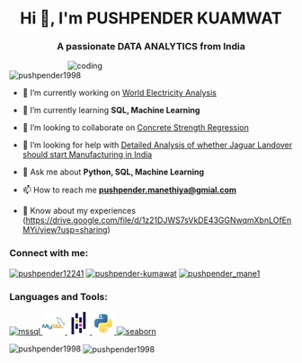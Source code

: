 <h1 align="center">Hi 👋, I'm PUSHPENDER KUAMWAT</h1>
<h3 align="center">A passionate DATA ANALYTICS from India</h3>
<img align="right" alt="coding" width="400" src="https://camo.githubusercontent.com/c1dcb74cc1c1835b1d716f5051499a2814c683c806b15f04b0eba492863703e9/68747470733a2f2f63646e2e6472696262626c652e636f6d2f75736572732f3733303730332f73637265656e73686f74732f363538313234332f6176656e746f2e676966">


<p align="left"> <img src="https://komarev.com/ghpvc/?username=pushpender1998&label=Profile%20views&color=0e75b6&style=flat" alt="pushpender1998" /> </p>

- 🔭 I’m currently working on [World Electricity Analysis](https://github.com/Pushpender1998/World-Electricity-Analysis)

- 🌱 I’m currently learning **SQL, Machine Learning**

- 👯 I’m looking to collaborate on [Concrete Strength Regression](https://github.com/Pushpender1998/Machine-Learning---Concrete-Strength-Regression-)

- 🤝 I’m looking for help with [Detailed Analysis of whether Jaguar Landover should start Manufacturing in India](https://github.com/Pushpender1998/CASE-STUDY---Detailed-Analysis-of-whether-Jaguar-Landover-should-start-Manufacturing-in-India-)

- 💬 Ask me about **Python, SQL, Machine Learning**

- 📫 How to reach me **pushpender.manethiya@gmial.com**

- 📄 Know about my experiences (https://drive.google.com/file/d/1z21DJWS7sVkDE43GGNwqmXbnLOfEnMYi/view?usp=sharing)

<h3 align="left">Connect with me:</h3>
<p align="left">
<a href="https://twitter.com/pushpender12241" target="blank"><img align="center" src="https://raw.githubusercontent.com/rahuldkjain/github-profile-readme-generator/master/src/images/icons/Social/twitter.svg" alt="pushpender12241" height="30" width="40" /></a>
<a href="https://linkedin.com/in/pushpender-kumawat" target="blank"><img align="center" src="https://raw.githubusercontent.com/rahuldkjain/github-profile-readme-generator/master/src/images/icons/Social/linked-in-alt.svg" alt="pushpender-kumawat" height="30" width="40" /></a>
<a href="https://www.hackerrank.com/pushpender_mane1" target="blank"><img align="center" src="https://raw.githubusercontent.com/rahuldkjain/github-profile-readme-generator/master/src/images/icons/Social/hackerrank.svg" alt="pushpender_mane1" height="30" width="40" /></a>
</p>

<h3 align="left">Languages and Tools:</h3>
<p align="left"> <a href="https://www.microsoft.com/en-us/sql-server" target="_blank" rel="noreferrer"> <img src="https://www.svgrepo.com/show/303229/microsoft-sql-server-logo.svg" alt="mssql" width="40" height="40"/> </a> <a href="https://www.mysql.com/" target="_blank" rel="noreferrer"> <img src="https://raw.githubusercontent.com/devicons/devicon/master/icons/mysql/mysql-original-wordmark.svg" alt="mysql" width="40" height="40"/> </a> <a href="https://pandas.pydata.org/" target="_blank" rel="noreferrer"> <img src="https://raw.githubusercontent.com/devicons/devicon/2ae2a900d2f041da66e950e4d48052658d850630/icons/pandas/pandas-original.svg" alt="pandas" width="40" height="40"/> </a> <a href="https://www.python.org" target="_blank" rel="noreferrer"> <img src="https://raw.githubusercontent.com/devicons/devicon/master/icons/python/python-original.svg" alt="python" width="40" height="40"/> </a> <a href="https://seaborn.pydata.org/" target="_blank" rel="noreferrer"> <img src="https://seaborn.pydata.org/_images/logo-mark-lightbg.svg" alt="seaborn" width="40" height="40"/> </a> </p>

<p><img align="left" src="https://github-readme-stats.vercel.app/api/top-langs?username=pushpender1998&show_icons=true&locale=en&layout=compact" alt="pushpender1998" /></p>

<p>&nbsp;<img align="center" src="https://github-readme-stats.vercel.app/api?username=pushpender1998&show_icons=true&locale=en" alt="pushpender1998" /></p>
